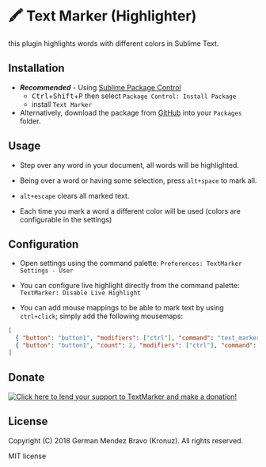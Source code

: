 # 🖍 Text Marker (Highlighter)

this plugin highlights words with different colors in Sublime Text.


## Installation

- **_Recommended_** - Using [Sublime Package Control](https://packagecontrol.io "Sublime Package Control")
    - <kbd>Ctrl</kbd>+<kbd>Shift</kbd>+<kbd>P</kbd> then select `Package Control: Install Package`
    - install `Text Marker`
- Alternatively, download the package from [GitHub](https://github.com/Kronuz/TextMarker "TextMarker") into your `Packages` folder.


## Usage

- Step over any word in your document, all words will be highlighted.

- Being over a word or having some selection, press `alt+space` to mark all.

- `alt+escape` clears all marked text.

- Each time you mark a word a different color will be used (colors are configurable in the settings)


## Configuration

- Open settings using the command palette:
  `Preferences: TextMarker Settings - User`

- You can configure live highlight directly from the command palette:
  `TextMarker: Disable Live Highlight`

- You can add mouse mappings to be able to mark text by using `ctrl+click`;
  simply add the following mousemaps:

```json
[
  { "button": "button1", "modifiers": ["ctrl"], "command": "text_marker", "press_command": "drag_select" },
  { "button": "button1", "count": 2, "modifiers": ["ctrl"], "command": "text_marker_clear", "press_command": "drag_select" }
]
```


## Donate

[![Click here to lend your support to TextMarker and make a donation!](https://www.paypalobjects.com/en_GB/i/btn/btn_donate_LG.gif)](https://www.paypal.me/Kronuz/25)


## License

Copyright (C) 2018 German Mendez Bravo (Kronuz). All rights reserved.

MIT license
